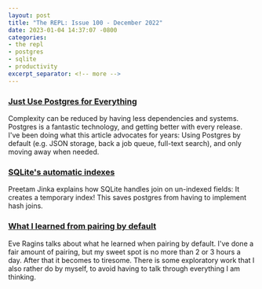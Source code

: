 ```yaml
---
layout: post
title: "The REPL: Issue 100 - December 2022"
date: 2023-01-04 14:37:07 -0800
categories:
- the repl
- postgres
- sqlite
- productivity
excerpt_separator: <!-- more -->
---
```


### [Just Use Postgres for Everything][1]

Complexity can be reduced by having less dependencies and systems. Postgres is a fantastic technology, and getting better with every release. I've been doing what this article advocates for years: Using Postgres by default (e.g. JSON storage, back a job queue, full-text search), and only moving away when needed.

### [SQLite's automatic indexes][2]

Preetam Jinka explains how SQLite handles join on un-indexed fields: It creates a temporary index! This saves postgres from having to implement hash joins.

### [What I learned from pairing by default][3]

Eve Ragins talks about what he learned when pairing by default. I've done a fair amount of pairing, but my sweet spot is no more than 2 or 3 hours a day. After that it becomes to tiresome. There is some exploratory work that I also rather do by myself, to avoid having to talk through everything I am thinking.

[1]: https://www.amazingcto.com/postgres-for-everything/
[2]: https://misfra.me/2022/sqlite-automatic-indexes/
[3]: https://blog.testdouble.com/posts/2022-12-07-what-i-learned-from-pairing/

